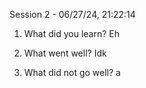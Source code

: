 Session 2 - 06/27/24, 21:22:14
1) What did you learn?
Eh

2) What went well?
Idk

3) What did not go well?
a

